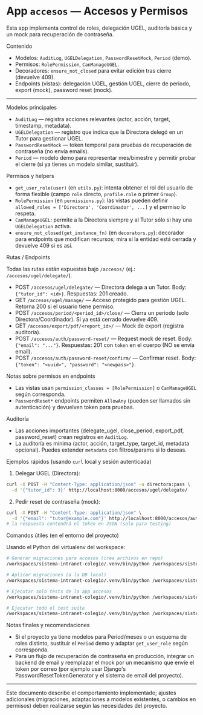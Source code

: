# App `accesos` — Accesos y Permisos

Esta app implementa control de roles, delegación UGEL, auditoría básica y un mock para recuperación de contraseña.

Contenido
- Modelos: `AuditLog`, `UGELDelegation`, `PasswordResetMock`, `Period` (demo).
- Permisos: `RolePermission`, `CanManageUGEL`.
- Decoradores: `ensure_not_closed` para evitar edición tras cierre (devuelve 409).
- Endpoints (vistas): delegación UGEL, gestión UGEL, cierre de periodo, export (mock), password reset (mock).

---

Modelos principales

- `AuditLog` — registra acciones relevantes (actor, acción, target, timestamp, metadata).
- `UGELDelegation` — registro que indica que la Directora delegó en un Tutor para gestionar UGEL.
- `PasswordResetMock` — token temporal para pruebas de recuperación de contraseña (no envía emails).
- `Period` — modelo demo para representar mes/bimestre y permitir probar el cierre (si ya tienes un modelo similar, sustituir).

Permisos y helpers

- `get_user_role(user)` (en `utils.py`): intenta obtener el rol del usuario de forma flexible (campo `role` directo, `profile.role` o primer `Group`).
- `RolePermission` (en `permissions.py`): las vistas pueden definir `allowed_roles = ['Directora', 'Coordinador', ...]` y el permiso lo respeta.
- `CanManageUGEL`: permite a la Directora siempre y al Tutor sólo si hay una `UGELDelegation` activa.
- `ensure_not_closed(get_instance_fn)` (en `decorators.py`): decorador para endpoints que modifican recursos; mira si la entidad está cerrada y devuelve 409 si es así.

Rutas / Endpoints

Todas las rutas están expuestas bajo `/accesos/` (ej.: `/accesos/ugel/delegate/`).

- POST `/accesos/ugel/delegate/` — Directora delega a un Tutor. Body: `{"tutor_id": <id>}`. Respuestas: 201 creado.
- GET `/accesos/ugel/manage/` — Acceso protegido para gestión UGEL. Retorna 200 si el usuario tiene permiso.
- POST `/accesos/period/<period_id>/close/` — Cierra un periodo (solo Directora/Coordinador). Si ya está cerrado devuelve 409.
- GET `/accesos/export/pdf/<report_id>/` — Mock de export (registra auditoría).
- POST `/accesos/auth/password-reset/` — Request mock de reset. Body: `{"email": "..."}`. Respuestas: 201 con `token` en el cuerpo (NO se envía email).
- POST `/accesos/auth/password-reset/confirm/` — Confirmar reset. Body: `{"token": "<uuid>", "password": "<newpass>"}`.

Notas sobre permisos en endpoints

- Las vistas usan `permission_classes = [RolePermission]` o `CanManageUGEL` según corresponda.
- `PasswordReset*` endpoints permiten `AllowAny` (pueden ser llamados sin autenticación) y devuelven token para pruebas.

Auditoría

- Las acciones importantes (delegate_ugel, close_period, export_pdf, password_reset) crean registros en `AuditLog`.
- La auditoría es mínima (actor, acción, target_type, target_id, metadata opcional). Puedes extender `metadata` con filtros/params si lo deseas.

Ejemplos rápidos (usando `curl` local y sesión autenticada)

1) Delegar UGEL (Directora):

```bash
curl -X POST -H "Content-Type: application/json" -u directora:pass \
  -d '{"tutor_id": 3}' http://localhost:8000/accesos/ugel/delegate/
```

2) Pedir reset de contraseña (mock):

```bash
curl -X POST -H "Content-Type: application/json" \
  -d '{"email": "tutor@example.com"}' http://localhost:8000/accesos/auth/password-reset/
# la respuesta contendrá el token en JSON (solo para testing)
```

Comandos útiles (en el entorno del proyecto)

Usando el Python del virtualenv del workspace:

```bash
# Generar migraciones para accesos (crea archivos en repo)
/workspaces/sistema-intranet-colegio/.venv/bin/python /workspaces/sistema-intranet-colegio/backend/manage.py makemigrations apps.accesos

# Aplicar migraciones (a la DB local)
/workspaces/sistema-intranet-colegio/.venv/bin/python /workspaces/sistema-intranet-colegio/backend/manage.py migrate

# Ejecutar solo tests de la app accesos
/workspaces/sistema-intranet-colegio/.venv/bin/python /workspaces/sistema-intranet-colegio/backend/manage.py test apps.accesos

# Ejecutar todo el test suite
/workspaces/sistema-intranet-colegio/.venv/bin/python /workspaces/sistema-intranet-colegio/backend/manage.py test
```

Notas finales y recomendaciones

- Si el proyecto ya tiene modelos para Period/meses o un esquema de roles distinto, sustituir el `Period` demo y adaptar `get_user_role` según corresponda.
- Para un flujo de recuperación de contraseña en producción, integrar un backend de email y reemplazar el mock por un mecanismo que envíe el token por correo (por ejemplo usar Django's PasswordResetTokenGenerator y el sistema de email del proyecto).

---

Este documento describe el comportamiento implementado; ajustes adicionales (migraciones, adaptaciones a modelos existentes, o cambios en permisos) deben realizarse según las necesidades del proyecto.
